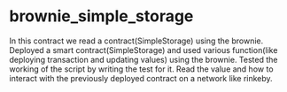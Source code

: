 # brownie_simple_storage
In this contract we read a contract(SimpleStorage) using the brownie. 
Deployed a smart contract(SimpleStorage) and used various function(like deploying transaction and updating values) using the brownie.
Tested the working of the script by writing the test for it.
Read the value and how to interact with the previously deployed contract on a network like rinkeby. 
